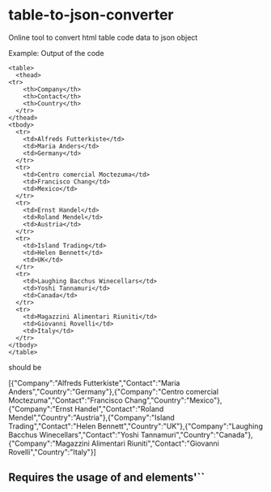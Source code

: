 # table-to-json-converter
Online tool to convert html table code data to json object

Example:
Output of the code
```
<table>
  <thead>
<tr>
    <th>Company</th>
    <th>Contact</th>
    <th>Country</th>
  </tr>
</thead>
<tbody>
  <tr>
    <td>Alfreds Futterkiste</td>
    <td>Maria Anders</td>
    <td>Germany</td>
  </tr>
  <tr>
    <td>Centro comercial Moctezuma</td>
    <td>Francisco Chang</td>
    <td>Mexico</td>
  </tr>
  <tr>
    <td>Ernst Handel</td>
    <td>Roland Mendel</td>
    <td>Austria</td>
  </tr>
  <tr>
    <td>Island Trading</td>
    <td>Helen Bennett</td>
    <td>UK</td>
  </tr>
  <tr>
    <td>Laughing Bacchus Winecellars</td>
    <td>Yoshi Tannamuri</td>
    <td>Canada</td>
  </tr>
  <tr>
    <td>Magazzini Alimentari Riuniti</td>
    <td>Giovanni Rovelli</td>
    <td>Italy</td>
  </tr>
</tbody>
</table>
```
 should be
 
[{"Company":"Alfreds Futterkiste","Contact":"Maria Anders","Country":"Germany"},{"Company":"Centro comercial Moctezuma","Contact":"Francisco Chang","Country":"Mexico"},{"Company":"Ernst Handel","Contact":"Roland Mendel","Country":"Austria"},{"Company":"Island Trading","Contact":"Helen Bennett","Country":"UK"},{"Company":"Laughing Bacchus Winecellars","Contact":"Yoshi Tannamuri","Country":"Canada"},{"Company":"Magazzini Alimentari Riuniti","Contact":"Giovanni Rovelli","Country":"Italy"}]

## Requires the usage of <thead> and <tbody> elements'``
